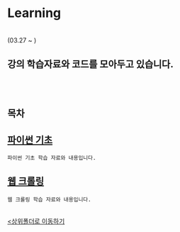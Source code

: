 # Learning
</br>
 (03.27 ~ )

 강의 학습자료와 코드를 모아두고 있습니다.
-

</br></br>

## 목차

[파이썬 기초](./1_Python/)
-
    파이썬 기초 학습 자료와 내용입니다.

[웹 크롤링](./2_WebCrawling/)
-
    웹 크롤링 학습 자료와 내용입니다.

<br>[<상위폴더로 이동하기](..)
